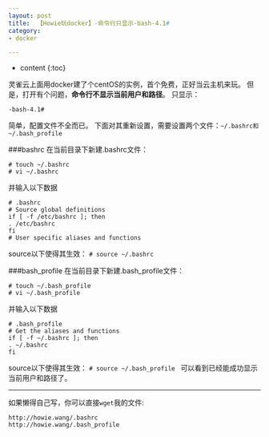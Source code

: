 ```yaml
---
layout: post
title:  【Howie玩docker】-命令行只显示-bash-4.1#
category: 
- docker  

---
```


* content
{:toc}


灵雀云上面用docker建了个centOS的实例，首个免费，正好当云主机来玩。
但是，打开有个问题，**命令行不显示当前用户和路径**。
只显示：

```
-bash-4.1#
```

简单，配置文件不全而已。
下面对其重新设置，需要设置两个文件：`~/.bashrc和~/.bash_profile `

###bashrc 
在当前目录下新建.bashrc文件： 
```
# touch ~/.bashrc 
# vi ~/.bashrc 
```
并输入以下数据
```
# .bashrc 
# Source global definitions 
if [ -f /etc/bashrc ]; then 
. /etc/bashrc 
fi 
# User specific aliases and functions
```
source以下使得其生效： 
`# source ~/.bashrc `

###bash_profile 
在当前目录下新建.bash_profile文件： 
```
# touch ~/.bash_profile 
# vi ~/.bash_profile 
```
并输入以下数据 
```
# .bash_profile 
# Get the aliases and functions 
if [ -f ~/.bashrc ]; then 
. ~/.bashrc 
fi 
```
source以下使得其生效： 
`# source ~/.bash_profile `
可以看到已经能成功显示当前用户和路径了。 

---
如果懒得自己写，你可以直接`wget`我的文件:
```
http://howie.wang/.bashrc
http://howie.wang/.bash_profile
```
